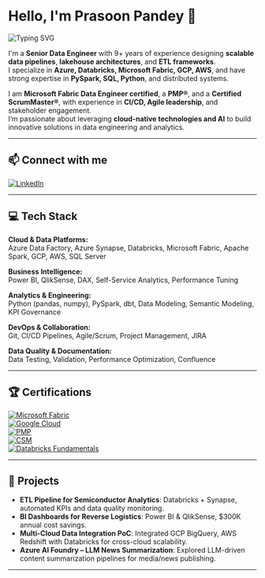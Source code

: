 # Hello, I'm Prasoon Pandey 👋

![Typing SVG](https://readme-typing-svg.demolab.com?font=Fira+Code&size=22&pause=1000&color=F70000&width=900&lines=Senior+Data+Engineer+%7C+Analytics+Leader+%26+AI+Enthusiast)

I'm a **Senior Data Engineer** with 9+ years of experience designing **scalable data pipelines**, **lakehouse architectures**, and **ETL frameworks**.  
I specialize in **Azure, Databricks, Microsoft Fabric, GCP, AWS**, and have strong expertise in **PySpark, SQL, Python**, and distributed systems.  

I am **Microsoft Fabric Data Engineer certified**, a **PMP®**, and a **Certified ScrumMaster®**, with experience in **CI/CD, Agile leadership**, and stakeholder engagement.  
I’m passionate about leveraging **cloud-native technologies and AI** to build innovative solutions in data engineering and analytics.

---

## 📫 Connect with me

[![LinkedIn](https://img.shields.io/badge/LinkedIn-Prasoon_Pandey-blue?style=for-the-badge&logo=linkedin)](https://www.linkedin.com/in/prasoon1852)  

---

## 💻 Tech Stack

**Cloud & Data Platforms:**  
Azure Data Factory, Azure Synapse, Databricks, Microsoft Fabric, Apache Spark, GCP, AWS, SQL Server  

**Business Intelligence:**  
Power BI, QlikSense, DAX, Self-Service Analytics, Performance Tuning  

**Analytics & Engineering:**  
Python (pandas, numpy), PySpark, dbt, Data Modeling, Semantic Modeling, KPI Governance  

**DevOps & Collaboration:**  
Git, CI/CD Pipelines, Agile/Scrum, Project Management, JIRA  

**Data Quality & Documentation:**  
Data Testing, Validation, Performance Optimization, Confluence  

---

## 🏆 Certifications

[![Microsoft Fabric](https://img.shields.io/badge/Microsoft-Fabric_Data_Engineer-green?style=for-the-badge&logo=microsoft)](https://learn.microsoft.com/en-us/users/prasoonpandey-0591/credentials/5c1c3d3ad478735f)  
[![Google Cloud](https://img.shields.io/badge/Google-Cloud_Engineering-4285F4?style=for-the-badge&logo=googlecloud)](https://www.linkedin.com/learning/certificates/73fc17b38be8b6d1c2ed15b89dd57f41078020cc6a0fe8d2b8ac987f04c578b9)  
[![PMP](https://img.shields.io/badge/PMP®-Project_Management-blue?style=for-the-badge&logo=projectdotnet)](https://www.credly.com/badges/25a89345-b36a-4c40-86fd-8a6b9e6a7833/public_url)  
[![CSM](https://img.shields.io/badge/CSM®-Scrum_Master-orange?style=for-the-badge&logo=scrumalliance)](https://certification.scrumalliance.org/accounts/1389898-prasoon-pandey/certifications/1619863-csm)  
[![Databricks Fundamentals](https://img.shields.io/badge/Databricks-Fundamentals-FF6F00?style=for-the-badge&logo=databricks)](https://credentials.databricks.com/dadf737c-9d99-479a-9902-771c22fd90ff#acc.lBpQKyeZ)


---

## 🚀 Projects

- **ETL Pipeline for Semiconductor Analytics**: Databricks + Synapse, automated KPIs and data quality monitoring.  
- **BI Dashboards for Reverse Logistics**: Power BI & QlikSense, $300K annual cost savings.  
- **Multi-Cloud Data Integration PoC**: Integrated GCP BigQuery, AWS Redshift with Databricks for cross-cloud scalability.  
- **Azure AI Foundry – LLM News Summarization**: Explored LLM-driven content summarization pipelines for media/news publishing.  

---
